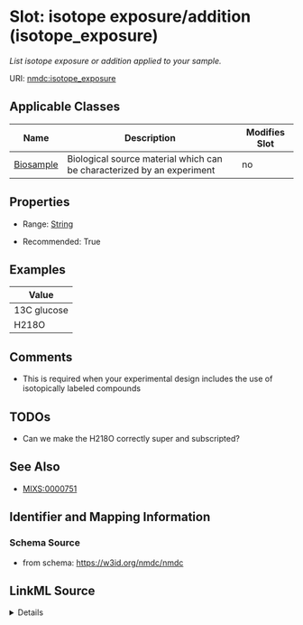 # Slot: isotope exposure/addition (isotope_exposure)


_List isotope exposure or addition applied to your sample._



URI: [nmdc:isotope_exposure](https://w3id.org/nmdc/isotope_exposure)



<!-- no inheritance hierarchy -->




## Applicable Classes

| Name | Description | Modifies Slot |
| --- | --- | --- |
[Biosample](Biosample.md) | Biological source material which can be characterized by an experiment |  no  |







## Properties

* Range: [String](String.md)

* Recommended: True






## Examples

| Value |
| --- |
| 13C glucose |
| H218O |

## Comments

* This is required when your experimental design includes the use of isotopically labeled compounds

## TODOs

* Can we make the H218O correctly super and subscripted?

## See Also

* [MIXS:0000751](https://w3id.org/mixs/0000751)

## Identifier and Mapping Information







### Schema Source


* from schema: https://w3id.org/nmdc/nmdc




## LinkML Source

<details>
```yaml
name: isotope_exposure
description: List isotope exposure or addition applied to your sample.
title: isotope exposure/addition
todos:
- Can we make the H218O correctly super and subscripted?
comments:
- This is required when your experimental design includes the use of isotopically
  labeled compounds
examples:
- value: 13C glucose
- value: H218O
from_schema: https://w3id.org/nmdc/nmdc
see_also:
- MIXS:0000751
rank: 16
string_serialization: '{termLabel} {[termID]}; {timestamp}'
alias: isotope_exposure
domain_of:
- Biosample
slot_group: MIxS Inspired
range: string
recommended: true

```
</details>